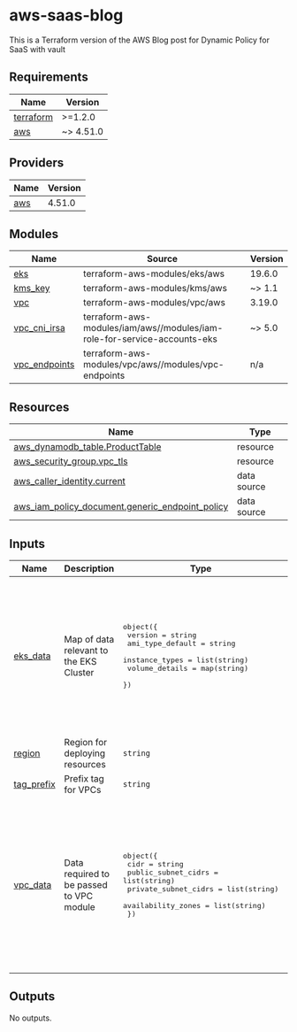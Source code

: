 # aws-saas-blog
This is a Terraform version of the AWS Blog post for Dynamic Policy for SaaS with vault  

<!-- BEGINNING OF PRE-COMMIT-TERRAFORM DOCS HOOK -->
## Requirements

| Name | Version |
|------|---------|
| <a name="requirement_terraform"></a> [terraform](#requirement\_terraform) | >=1.2.0 |
| <a name="requirement_aws"></a> [aws](#requirement\_aws) | ~> 4.51.0 |

## Providers

| Name | Version |
|------|---------|
| <a name="provider_aws"></a> [aws](#provider\_aws) | 4.51.0 |

## Modules

| Name | Source | Version |
|------|--------|---------|
| <a name="module_eks"></a> [eks](#module\_eks) | terraform-aws-modules/eks/aws | 19.6.0 |
| <a name="module_kms_key"></a> [kms\_key](#module\_kms\_key) | terraform-aws-modules/kms/aws | ~> 1.1 |
| <a name="module_vpc"></a> [vpc](#module\_vpc) | terraform-aws-modules/vpc/aws | 3.19.0 |
| <a name="module_vpc_cni_irsa"></a> [vpc\_cni\_irsa](#module\_vpc\_cni\_irsa) | terraform-aws-modules/iam/aws//modules/iam-role-for-service-accounts-eks | ~> 5.0 |
| <a name="module_vpc_endpoints"></a> [vpc\_endpoints](#module\_vpc\_endpoints) | terraform-aws-modules/vpc/aws//modules/vpc-endpoints | n/a |

## Resources

| Name | Type |
|------|------|
| [aws_dynamodb_table.ProductTable](https://registry.terraform.io/providers/hashicorp/aws/latest/docs/resources/dynamodb_table) | resource |
| [aws_security_group.vpc_tls](https://registry.terraform.io/providers/hashicorp/aws/latest/docs/resources/security_group) | resource |
| [aws_caller_identity.current](https://registry.terraform.io/providers/hashicorp/aws/latest/docs/data-sources/caller_identity) | data source |
| [aws_iam_policy_document.generic_endpoint_policy](https://registry.terraform.io/providers/hashicorp/aws/latest/docs/data-sources/iam_policy_document) | data source |

## Inputs

| Name | Description | Type | Default | Required |
|------|-------------|------|---------|:--------:|
| <a name="input_eks_data"></a> [eks\_data](#input\_eks\_data) | Map of data relevant to the EKS Cluster | <pre>object({<br>    version          = string<br>    ami_type_default = string<br>    instance_types   = list(string)<br>    volume_details   = map(string)<br>  })</pre> | <pre>{<br>  "ami_type_default": "AL2_x86_64",<br>  "instance_types": [<br>    "t3.medium",<br>    "t3a.medium"<br>  ],<br>  "version": "1.24",<br>  "volume_details": {<br>    "iops": "3000",<br>    "size": "80",<br>    "throughput": "150",<br>    "type": "gp3"<br>  }<br>}</pre> | no |
| <a name="input_region"></a> [region](#input\_region) | Region for deploying resources | `string` | `"us-east-2"` | no |
| <a name="input_tag_prefix"></a> [tag\_prefix](#input\_tag\_prefix) | Prefix tag for VPCs | `string` | `"dynamic-policy-saas-cluster"` | no |
| <a name="input_vpc_data"></a> [vpc\_data](#input\_vpc\_data) | Data required to be passed to VPC module | <pre>object({<br>    cidr                 = string<br>    public_subnet_cidrs  = list(string)<br>    private_subnet_cidrs = list(string)<br>    availability_zones   = list(string)<br>  })</pre> | <pre>{<br>  "availability_zones": [<br>    "us-east-2a",<br>    "us-east-2b"<br>  ],<br>  "cidr": "10.0.0.0/16",<br>  "private_subnet_cidrs": [<br>    "10.0.100.0/24",<br>    "10.0.101.0/24"<br>  ],<br>  "public_subnet_cidrs": [<br>    "10.0.0.0/24",<br>    "10.0.1.0/24"<br>  ]<br>}</pre> | no |

## Outputs

No outputs.
<!-- END OF PRE-COMMIT-TERRAFORM DOCS HOOK -->
